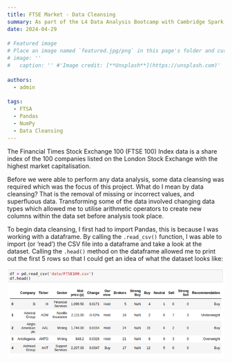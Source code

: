 ```yaml
---
title: FTSE Market - Data Cleansing
summary: As part of the L4 Data Analysis Bootcamp with Cambridge Spark, I completed several assignments to test my knowlegde. This was a Data Cleansing Assignment.
date: 2024-04-29

# Featured image
# Place an image named `featured.jpg/png` in this page's folder and customize its options here.
# image: ''
#   caption: '' #'Image credit: [**Unsplash**](https://unsplash.com)'

authors:
  - admin

tags:
  - FTSA
  - Pandas
  - NumPy
  - Data Cleansing
---
```


<!-- ## FTSE Market - Data Cleansing  -->

The Financial Times Stock Exchange 100 (FTSE 100) Index data is a share index of the 100 companies listed on the London Stock Exchange with the highest market capitalisation. 

Before we were able to perform any data analysis, some data cleansing was required which was the focus of this project. What do I mean by data cleansing? That is the removal of missing or incorrect values, and superfluous data. Transforming some of the data involved changing data types which allowed me to utilise arithmetic operators to create new columns within the data set before analysis took place.


To begin data cleansing, I first had to import Pandas, this is because I was working with a dataframe. By calling the `.read_csv()` function, I was able to import (or ‘read’) the CSV file into a dataframe and take a look at the dataset. Calling the `.head()` method on the dataframe allowed me to print out the first 5 rows so that I could get an idea of what the dataset looks like:

![screen reader text](Screenshot-1.png "caption")



